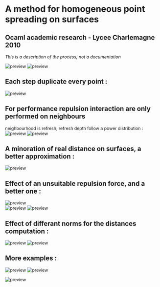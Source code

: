 A method for homogeneous point spreading on surfaces 
=============

## Ocaml academic research - Lycee Charlemagne 2010

*This is a description of the process, not a documentation*  

![preview](/images/hérisson%20500%20points.png?raw=true "preview")
![preview](/images/intersection%20union%20exclusion.png?raw=true "preview")  
 
## Each step duplicate every point :  
![preview](/images/étapes%20sphère.png?raw=true "preview")  
## For performance repulsion interaction are only performed on neighbours  
neighbourhood is refresh, refresh depth follow a power distribution :  
![preview](/images/Figure%201,%20Zones.png?raw=true "preview")
![preview](/images/Figure%203,%20tas.png?raw=true "preview")  
## A minoration of real distance on surfaces, a better approximation :  
![preview](/images/Figure%209,%20limite%20pseudo%20distance.png?raw=true "preview")  
## Effect of an unsuitable repulsion force, and a better one :  
![preview](/images/Comparaison%20forces.png?raw=true "preview")  
![preview](/images/fleure%20intéraction%20coulombienne.png?raw=true "preview")
![preview](/images/fleure%20pseudo%20dist.png?raw=true "preview")  
## Effect of differant norms for the distances computation  :  
![preview](/images/pizza%20classique.png?raw=true "preview")
![preview](/images/pizza%20N_infini.png?raw=true "preview")  

## More examples :  
![preview](/images/sphère%204096.png?raw=true "preview")
![preview](/images/rose.png?raw=true "preview")  

![preview](/images/MG2010.png?raw=true "preview")
